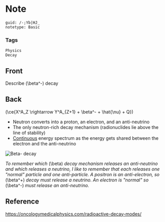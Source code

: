 # Note
```
guid: /-;Yb|HJ_
notetype: Basic
```

### Tags
```
Physics
Decay
```

## Front
Describe \(\beta^-\) decay

## Back
\(\ce{X^A_Z \rightarrow Y^A_{Z+1} + \beta^- + \hat{\nu} + Q}\)
<ul><li>Neutron converts into a proton, an electron, and an anti-neutrino</li><li>The only neutron-rich decay mechanism (radionuclides lie above the line of stability)</li><li><u>Continuous</u> energy spectrum as the energy gets shared between the electron and the anti-neutrino
</li></ul><img alt="Beta- decay" src="Beta-decay.png">

<i>To remember which </i>\(\beta\)<i> decay mechanism releases an anti-neutrino and which releases a neutrino, I like to remember that each releases one "normal" particle and one anti-particle. A positron is an anti-electron, so </i>\(\beta^+\)<i> decay must release a neutrino. An electron is "normal" so </i>\(\beta^-\)<i> must release an anti-neutrino.</i>


## Reference
<a href="https://oncologymedicalphysics.com/radioactive-decay-modes/">https://oncologymedicalphysics.com/radioactive-decay-modes/</a>
